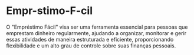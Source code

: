 # Empr-stimo-F-cil
O "Empréstimo Fácil" visa ser uma ferramenta essencial para pessoas que emprestam dinheiro regularmente, ajudando a organizar, monitorar e gerir essas atividades de maneira estruturada e eficiente, proporcionando flexibilidade e um alto grau de controle sobre suas finanças pessoais.
